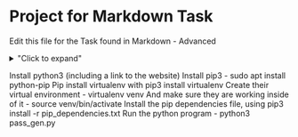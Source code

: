# Project for Markdown Task

Edit this file for the Task found in Markdown - Advanced

<details>
<summary>"Click to expand"</summary>
this is hidden
</details>

Install python3 (including a link to the website)
Install pip3 - sudo apt install python-pip
Pip install virtualenv with pip3 install virtualenv
Create their virtual environment - virtualenv venv
And make sure they are working inside of it - source venv/bin/activate
Install the pip dependencies file, using pip3 install -r pip_dependencies.txt
Run the python program - python3 pass_gen.py
